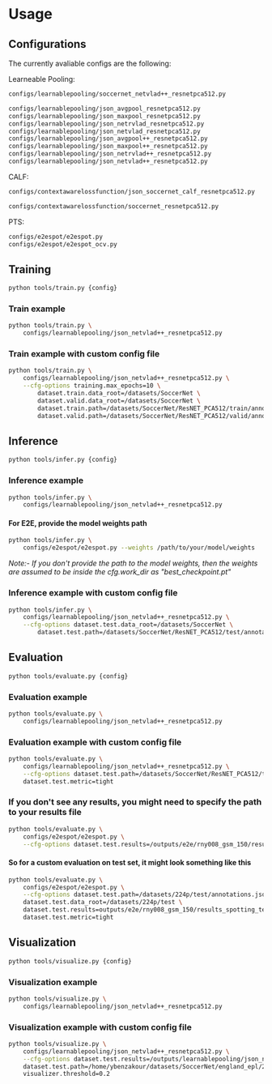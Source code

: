 # Usage

## Configurations

The currently avaliable configs are the following:

Learneable Pooling:

```bash
configs/learnablepooling/soccernet_netvlad++_resnetpca512.py

configs/learnablepooling/json_avgpool_resnetpca512.py
configs/learnablepooling/json_maxpool_resnetpca512.py
configs/learnablepooling/json_netrvlad_resnetpca512.py
configs/learnablepooling/json_netvlad_resnetpca512.py
configs/learnablepooling/json_avgpool++_resnetpca512.py
configs/learnablepooling/json_maxpool++_resnetpca512.py
configs/learnablepooling/json_netrvlad++_resnetpca512.py
configs/learnablepooling/json_netvlad++_resnetpca512.py
```

CALF:

```bash
configs/contextawarelossfunction/json_soccernet_calf_resnetpca512.py

configs/contextawarelossfunction/soccernet_resnetpca512.py
```

PTS:

```bash
configs/e2espot/e2espot.py
configs/e2espot/e2espot_ocv.py
```

## Training

```bash
python tools/train.py {config}
```

### Train example

```bash
python tools/train.py \
    configs/learnablepooling/json_netvlad++_resnetpca512.py
```

### Train example with custom config file

```bash
python tools/train.py \
    configs/learnablepooling/json_netvlad++_resnetpca512.py \
    --cfg-options training.max_epochs=10 \
        dataset.train.data_root=/datasets/SoccerNet \
        dataset.valid.data_root=/datasets/SoccerNet \
        dataset.train.path=/datasets/SoccerNet/ResNET_PCA512/train/annotations.json \
        dataset.valid.path=/datasets/SoccerNet/ResNET_PCA512/valid/annotations.json
```

## Inference

```bash
python tools/infer.py {config}
```

### Inference example

```bash
python tools/infer.py \
    configs/learnablepooling/json_netvlad++_resnetpca512.py
```

#### For E2E, provide the model weights path

```bash
python tools/infer.py \
    configs/e2espot/e2espot.py --weights /path/to/your/model/weights
```

_Note:- If you don't provide the path to the model weights, then the weights are assumed to be inside the cfg.work_dir as "best_checkpoint.pt"_

### Inference example with custom config file

```bash
python tools/infer.py \
    configs/learnablepooling/json_netvlad++_resnetpca512.py \
    --cfg-options dataset.test.data_root=/datasets/SoccerNet \
        dataset.test.path=/datasets/SoccerNet/ResNET_PCA512/test/annotations.json
```

## Evaluation

```bash
python tools/evaluate.py {config}
```

### Evaluation example

```bash
python tools/evaluate.py \
    configs/learnablepooling/json_netvlad++_resnetpca512.py
```

### Evaluation example with custom config file

```bash
python tools/evaluate.py \
    configs/learnablepooling/json_netvlad++_resnetpca512.py \
    --cfg-options dataset.test.path=/datasets/SoccerNet/ResNET_PCA512/test/annotations.json \
    dataset.test.metric=tight
```

### If you don't see any results, you might need to specify the path to your results file

```bash
python tools/evaluate.py \
    configs/e2espot/e2espot.py \
    --cfg-options dataset.test.results=/outputs/e2e/rny008_gsm_150/results_spotting_test.recall.json.gz
```

#### So for a custom evaluation on test set, it might look something like this

```bash
python tools/evaluate.py \
    configs/e2espot/e2espot.py \
    --cfg-options dataset.test.path=/datasets/224p/test/annotations.json \
    dataset.test.data_root=/datasets/224p/test \
    dataset.test.results=outputs/e2e/rny008_gsm_150/results_spotting_test.recall.json.gz \
    dataset.test.metric=tight
```
## Visualization

```bash
python tools/visualize.py {config}
```

### Visualization example

```bash
python tools/visualize.py \
    configs/learnablepooling/json_netvlad++_resnetpca512.py
```

### Visualization example with custom config file

```bash
python tools/visualize.py \
    configs/learnablepooling/json_netvlad++_resnetpca512.py \
    --cfg-options dataset.test.results=/outputs/learnablepooling/json_netvlad++_resnetpca512/results_spotting_test/england_epl/2014-2015/2015-05-17_-_18-00_Manchester_United_1_-_1_Arsenal/1_ResNET_TF2_PCA512/results_spotting.json \
    dataset.test.path=/home/ybenzakour/datasets/SoccerNet/england_epl/2014-2015/2015-05-17_-_18-00_Manchester_United_1_-_1_Arsenal/1_224p.mkv \
    visualizer.threshold=0.2
```

